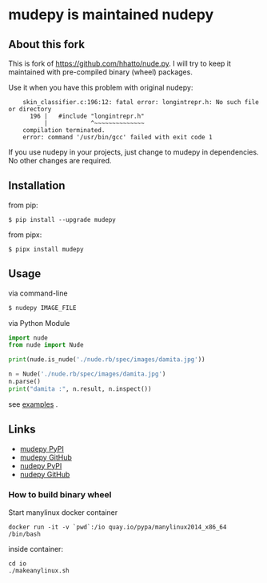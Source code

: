 # mudepy is maintained nudepy

## About this fork


This is fork of <https://github.com/hhatto/nude.py>. I will try to keep
it maintained with pre-compiled binary (wheel) packages.

Use it when you have this problem with original nudepy:
~~~
    skin_classifier.c:196:12: fatal error: longintrepr.h: No such file or directory
      196 |   #include "longintrepr.h"
          |            ^~~~~~~~~~~~~~~
    compilation terminated.
    error: command '/usr/bin/gcc' failed with exit code 1
~~~

If you use nudepy in your projects, just change to mudepy in
dependencies. No other changes are required.


## Installation

from pip:

    $ pip install --upgrade mudepy

from pipx:

    $ pipx install mudepy

## Usage
via command-line

```sh
$ nudepy IMAGE_FILE
```

via Python Module

```python
import nude
from nude import Nude

print(nude.is_nude('./nude.rb/spec/images/damita.jpg'))

n = Nude('./nude.rb/spec/images/damita.jpg')
n.parse()
print("damita :", n.result, n.inspect())
```

see [examples](https://github.com/hhatto/nude.py/tree/master/examples) .

## Links

-   [mudepy PyPI](http://pypi.python.org/pypi/mudepy/)
-   [mudepy GitHub](https://github.com/yaroslaff/mude.py)
-   [nudepy PyPI](http://pypi.python.org/pypi/nudepy/)
-   [nudepy GitHub](https://github.com/hhatto/nude.py)

### How to build binary wheel
Start manylinux docker container
~~~
docker run -it -v `pwd`:/io quay.io/pypa/manylinux2014_x86_64 /bin/bash
~~~
inside container:
~~~
cd io
./makeanylinux.sh
~~~